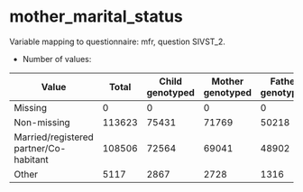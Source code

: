 # mother_marital_status
Variable mapping to questionnaire: mfr, question SIVST_2.
- Number of values:

| Value | Total | Child genotyped | Mother genotyped | Father genotyped |
| ----- | ----- | --------------- | ---------------- | ---------------- |
| Missing | 0 | 0 | 0 | 0 |
| Non-missing | 113623 | 75431 | 71769 | 50218 |
| Married/registered partner/Co-habitant | 108506 | 72564 | 69041 |48902 |
| Other | 5117 | 2867 | 2728 |1316 |



